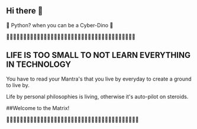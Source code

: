 ## Hi there 👋
🐍 Python? when you can be a Cyber-Dino 🦖
<p>🦖🦖🦖🦖🦖🦖🦖🦖🦖🦖🦖🦖🦖🦖🦖🦖🦖🦖🦖🦖🦖🦖🦖🦖🦖🦖🦖🦖🦖🦖🦖🦖🦖🦖🦖🦖🦖🦖</p>


LIFE IS TOO SMALL TO NOT LEARN EVERYTHING IN TECHNOLOGY
-------------------------------------------------------
You have to read your Mantra's that you live by everyday to create a ground to live by. 
<p>Life by personal philosophies is living, otherwise it's auto-pilot on steroids.</p>

##Welcome to the Matrix!
<p>
🦖🦖🦖🦖🦖🦖🦖🦖🦖🦖🦖🦖🦖🦖🦖🦖🦖🦖🦖🦖🦖🦖🦖🦖🦖🦖🦖🦖🦖🦖🦖🦖🦖🦖🦖🦖🦖🦖🦖</p>
<!--
**mussawirimam/mussawirimam** is a ✨ _special_ ✨ repository because its `README.md` (this file) appears on your GitHub profile.

Here are some ideas to get you started:

- 🔭 I’m currently working on ...
- 🌱 I’m currently learning ...
- 👯 I’m looking to collaborate on ...
- 🤔 I’m looking for help with ...
- 💬 Ask me about ...
- 📫 How to reach me: ...
- 😄 Pronouns: ...
- ⚡ Fun fact: ...
https://www.webfx.com/tools/emoji-cheat-sheet/
https://docs.github.com/en/account-and-profile/setting-up-and-managing-your-github-profile/customizing-your-profile/managing-your-profile-readme
-->

